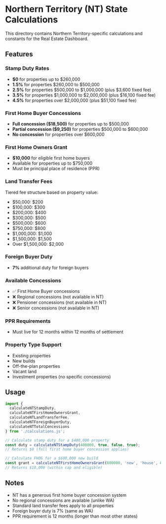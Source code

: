 # Northern Territory (NT) State Calculations

This directory contains Northern Territory-specific calculations and constants for the Real Estate Dashboard.

## Features

### Stamp Duty Rates
- **$0** for properties up to $260,000
- **1.5%** for properties $260,000 to $500,000
- **2.5%** for properties $500,000 to $1,000,000 (plus $3,600 fixed fee)
- **3.5%** for properties $1,000,000 to $2,000,000 (plus $16,100 fixed fee)
- **4.5%** for properties over $2,000,000 (plus $51,100 fixed fee)

### First Home Buyer Concessions
- **Full concession ($18,500)** for properties up to $500,000
- **Partial concession ($9,250)** for properties $500,000 to $600,000
- **No concession** for properties over $600,000

### First Home Owners Grant
- **$10,000** for eligible first home buyers
- Available for properties up to $750,000
- Must be principal place of residence (PPR)

### Land Transfer Fees
Tiered fee structure based on property value:
- $50,000: $200
- $100,000: $300
- $200,000: $400
- $300,000: $500
- $500,000: $600
- $750,000: $800
- $1,000,000: $1,000
- $1,500,000: $1,500
- Over $1,500,000: $2,000

### Foreign Buyer Duty
- **7%** additional duty for foreign buyers

### Available Concessions
- ✅ First Home Buyer concessions
- ❌ Regional concessions (not available in NT)
- ❌ Pensioner concessions (not available in NT)
- ❌ Senior concessions (not available in NT)

### PPR Requirements
- Must live for 12 months within 12 months of settlement

### Property Type Support
- Existing properties
- New builds
- Off-the-plan properties
- Vacant land
- Investment properties (no specific concessions)

## Usage

```javascript
import { 
  calculateNTStampDuty,
  calculateNTFirstHomeOwnersGrant,
  calculateNTLandTransferFee,
  calculateNTForeignBuyerDuty,
  calculateNTTotalConcessions
} from './calculations.js';

// Calculate stamp duty for a $400,000 property
const duty = calculateNTStampDuty(400000, true, false, true);
// Returns $0 (full first home buyer concession applies)

// Calculate FHOG for a $600,000 new build
const grant = calculateNTFirstHomeOwnersGrant(600000, 'new', 'house', 0, true);
// Returns $10,000 (within cap and eligible)
```

## Notes

- NT has a generous first home buyer concession system
- No regional concessions are available (unlike WA)
- Standard land transfer fees apply to all properties
- Foreign buyer duty is 7% (same as WA)
- PPR requirement is 12 months (longer than most other states)
